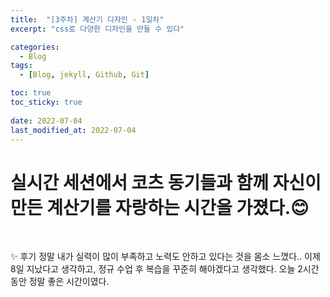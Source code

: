 ```yaml
---
title:  "[3주차] 계산기 디자인 - 1일차"
excerpt: "css로 다양한 디자인을 만들 수 있다"

categories:
  - Blog
tags:
  - [Blog, jekyll, Github, Git]

toc: true
toc_sticky: true
 
date: 2022-07-04
last_modified_at: 2022-07-04
---
```


# 실시간 세션에서 코츠 동기들과 함께 자신이 만든 계산기를 자랑하는 시간을 가졌다.😊

<br>

✨ 후기
정말 내가 실력이 많이 부족하고 노력도 안하고 있다는 것을 몸소 느꼈다..
이제 8일 지났다고 생각하고, 정규 수업 후 복습을 꾸준히 해야겠다고 생각했다.
오늘 2시간동안 정말 좋은 시간이였다.

